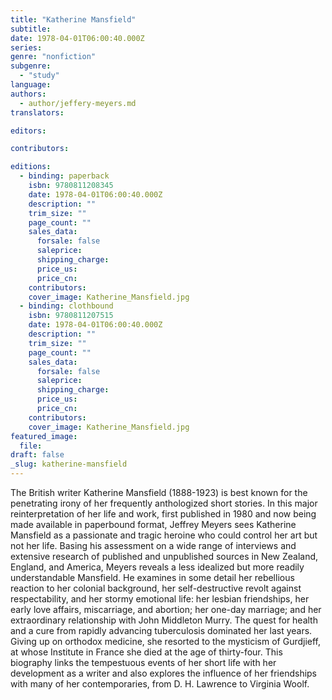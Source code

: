 ```yaml
---
title: "Katherine Mansfield"
subtitle:
date: 1978-04-01T06:00:40.000Z
series:
genre: "nonfiction"
subgenre:
  - "study"
language:
authors:
  - author/jeffery-meyers.md
translators:

editors:

contributors:

editions:
  - binding: paperback
    isbn: 9780811208345
    date: 1978-04-01T06:00:40.000Z
    description: ""
    trim_size: ""
    page_count: ""
    sales_data:
      forsale: false
      saleprice:
      shipping_charge:
      price_us:
      price_cn:
    contributors:
    cover_image: Katherine_Mansfield.jpg
  - binding: clothbound
    isbn: 9780811207515
    date: 1978-04-01T06:00:40.000Z
    description: ""
    trim_size: ""
    page_count: ""
    sales_data:
      forsale: false
      saleprice:
      shipping_charge:
      price_us:
      price_cn:
    contributors:
    cover_image: Katherine_Mansfield.jpg
featured_image:
  file:
draft: false
_slug: katherine-mansfield
---
```


The British writer Katherine Mansfield (1888-1923) is best known for the penetrating irony of her frequently anthologized short stories. In this major reinterpretation of her life and work, first published in 1980 and now being made available in paperbound format, Jeffrey Meyers sees Katherine Mansfield as a passionate and tragic heroine who could control her art but not her life. Basing his assessment on a wide range of interviews and extensive research of published and unpublished sources in New Zealand, England, and America, Meyers reveals a less idealized but more readily understandable Mansfield. He examines in some detail her rebellious reaction to her colonial background, her self-destructive revolt against respectability, and her stormy emotional life: her lesbian friendships, her early love affairs, miscarriage, and abortion; her one-day marriage; and her extraordinary relationship with John Middleton Murry. The quest for health and a cure from rapidly advancing tuberculosis dominated her last years. Giving up on orthodox medicine, she resorted to the mysticism of Gurdjieff, at whose Institute in France she died at the age of thirty-four. This biography links the tempestuous events of her short life with her development as a writer and also explores the influence of her friendships with many of her contemporaries, from D. H. Lawrence to Virginia Woolf.

